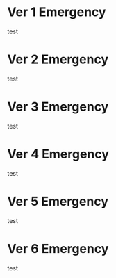 
# Ver 1 Emergency
test
# Ver 2 Emergency
test
# Ver 3 Emergency
test
# Ver 4 Emergency
test
# Ver 5 Emergency
test
# Ver 6 Emergency
test